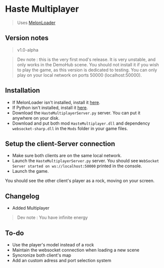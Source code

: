 # Haste Multiplayer
> Uses [MelonLoader](https://github.com/LavaGang/MelonLoader)

## Version notes
> v1.0-alpha

> Dev note : this is the very first mod's release. It is very unstable, and only works in the DemoHub scene. You should not install it if you wish to play the game, as this version is dedicated to testing. You can only play on your local network on ports 50000 (localhost:50000).

## Installation
- If MelonLoader isn't installed, install it [here](https://melonloader.org/).
- If Python isn't installed, install it [here](https://www.python.org/).
- Download the `HasteMultiplayerServer.py` server. You can put it anywhere on your disk.
- Download and put both mod `HasteMultiplayer.dll` and dependency `websocket-sharp.dll` in the `Mods` folder in your game files.

## Setup the client-Server connection
- Make sure both clients are on the same local network.
- Launch the `HasteMultiplayerServer.py` server. You should see `WebSocket Server started on ws://localhost:50000` printed in the console.
- Launch the game.

You should see the other client's player as a rock, moving on your screen.

## Changelog
- Added Multiplayer
> Dev note : You have infinite energy

## To-do
- Use the player's model instead of a rock
- Maintain the websocket connection when loading a new scene
- Syncronize both client's map
- Add an custom adress and port selection system
